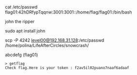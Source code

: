cat /etc/passwd
flag01:42hDRfypTqqnw:3001:3001::/home/flag/flag01:/bin/bash

john the ripper

sudo apt install john

scp -P 4242 level00@192.168.31.128:/etc/passwd  /home/polina/LifeAfterCircles/snowcrash/


abcdefg          (flag01)

```
> getflag
Check flag.Here is your token : f2av5il02puano7naaf6adaaf
```
